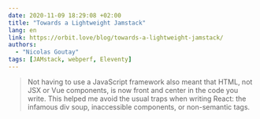 ```yaml
---
date: 2020-11-09 18:29:08 +02:00
title: "Towards a Lightweight Jamstack"
lang: en
link: https://orbit.love/blog/towards-a-lightweight-jamstack/
authors:
  - "Nicolas Goutay"
tags: [JAMstack, webperf, Eleventy]
---
```


> Not having to use a JavaScript framework also meant that HTML, not JSX or Vue components, is now front and center in the code you write. This helped me avoid the usual traps when writing React: the infamous div soup, inaccessible components, or non-semantic tags.
